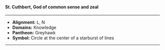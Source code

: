 #### St. Cuthbert, God of common sense and zeal
___

- **Alignment:** L, N
- **Domains:** Knowledge
- **Pantheon:** Greyhawk
- **Symbol:** Circle at the center of a starburst of lines
___
